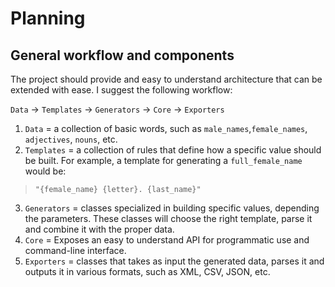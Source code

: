 # Planning

## General workflow and components

The project should provide and easy to understand architecture that can be extended with ease. I suggest the following workflow:

`Data` -> `Templates` -> `Generators` -> `Core` -> `Exporters`

1. `Data` = a collection of basic words, such as `male_names`,`female_names`, `adjectives`, `nouns`, etc.
2. `Templates` = a collection of rules that define how a specific value should be built. For example, a template for generating a `full_female_name` would be: 
> `"{female_name} {letter}. {last_name}"`

3. `Generators` = classes specialized in building specific values, depending the parameters. These classes will choose the right template, parse it and combine it with the proper data.
4. `Core` = Exposes an easy to understand API for programmatic use and command-line interface.
5. `Exporters` = classes that takes as input the generated data, parses it and outputs it in various formats, such as XML, CSV, JSON, etc.